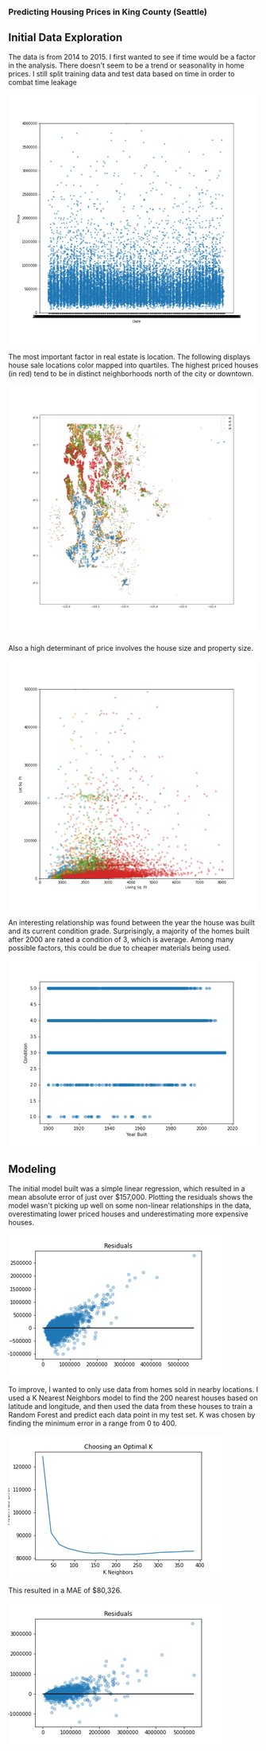 ### Predicting Housing Prices in King County (Seattle)

## Initial Data Exploration
The data is from 2014 to 2015. I first wanted to see if time would be a factor in the analysis. 
There doesn't seem to be a trend or seasonality in home prices. 
I still split training data and test data based on time in order to combat time leakage

![Time analysis](figures/price_over_time.png)


The most important factor in real estate is location. The following displays house sale locations color mapped into quartiles. The highest priced houses (in red) tend to be in distinct neighborhoods north of the city or downtown. 

![Location](figures/lat_long.png)

Also a high determinant of price involves the house size and property size. 

![Size](figures/sqft_living_lot.png)

An interesting relationship was found between the year the house was built and its current condition grade. 
Surprisingly, a majority of the homes built after 2000 are rated a condition of 3, which is average. Among many possible factors, this could be due to cheaper materials being used. 

![Condition](figures/yrbuilt_condition.png)

## Modeling

The initial model built was a simple linear regression, which resulted in a mean absolute error of just over $157,000.
Plotting the residuals shows the model wasn't picking up well on some non-linear relationships in the data, overestimating lower priced houses and underestimating more expensive houses.

![Lin Residuals](figures/lin_resids.png)

To improve, I wanted to only use data from homes sold in nearby locations. I used a K Nearest Neighbors model to find the 200 nearest houses based on latitude and longitude, and then used the data from these houses to train a Random Forest and predict each data point in my test set.
K was chosen by finding the minimum error in a range from 0 to 400.

![KNN](figures/choosing_k.png)

This resulted in a MAE of $80,326.


![rf resids](figures/rf_residuals.png)





